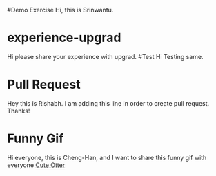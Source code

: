 #Demo Exercise
Hi, this is Srinwantu. 
# experience-upgrad
Hi please share your experience with upgrad.
#Test
Hi Testing same.
# Pull Request
Hey this is Rishabh. I am adding this line in order to create pull request. Thanks!

# Funny Gif
Hi everyone, this is Cheng-Han, and I want to share this funny gif with everyone
<a target="_blank" href="http://i.imgur.com/Tdy8yDC.gif">Cute Otter</a>

